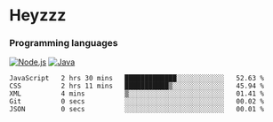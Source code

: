 # Heyzzz  

### Programming languages  

[![Node.js](https://img.shields.io/badge/-Node.js-262626?style=for-the-badge)](https://nodejs.org)
[![Java](https://img.shields.io/badge/-Java-262626?style=for-the-badge)](https://java.com)

<!--START_SECTION:waka-->

```text
JavaScript   2 hrs 30 mins   █████████████░░░░░░░░░░░░   52.63 %
CSS          2 hrs 11 mins   ███████████▒░░░░░░░░░░░░░   45.94 %
XML          4 mins          ▒░░░░░░░░░░░░░░░░░░░░░░░░   01.41 %
Git          0 secs          ░░░░░░░░░░░░░░░░░░░░░░░░░   00.02 %
JSON         0 secs          ░░░░░░░░░░░░░░░░░░░░░░░░░   00.01 %
```

<!--END_SECTION:waka-->
